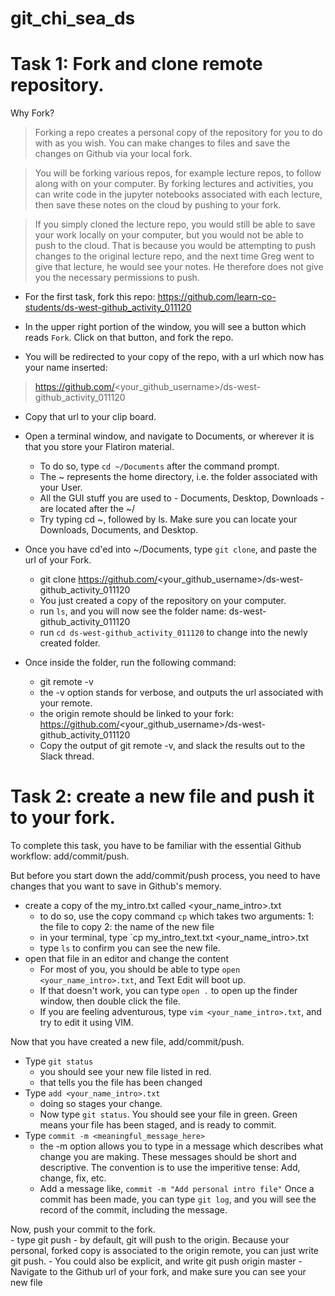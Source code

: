 # git_chi_sea_ds

# Task 1: Fork and clone remote repository.  

Why Fork?
> Forking a repo creates a personal copy of the repository for you to do with as you wish. 
You can make changes to files and save the changes on Github via your local fork.  

> You will be forking various repos, for example lecture repos, to follow along with on your computer. 
By forking lectures and activities, you can write code in the jupyter notebooks associated with each lecture, then save these notes on the cloud by pushing to your fork.

> If you simply cloned the lecture repo, you would still be able to save your work locally on your computer, but you would not be able to push to the cloud.
That is because you would be attempting to push changes to the original lecture repo, and the next time Greg went to give that lecture, he would see your notes. He therefore does not give you the necessary permissions to push.

- For the first task, fork this repo: https://github.com/learn-co-students/ds-west-github_activity_011120

- In the upper right portion of the window, you will see a button which reads `Fork`. 
Click on that button, and fork the repo. 
 
- You will be redirected to your copy of the repo, with a url which now has your name inserted:
> https://github.com/<your_github_username>/ds-west-github_activity_011120 

- Copy that url to your clip board.  
- Open a terminal window, and navigate to Documents, or wherever it is that you store your Flatiron material.
    - To do so, type `cd ~/Documents` after the command prompt.
    - The ~ represents the home directory, i.e. the folder associated with your User.
    - All the GUI stuff you are used to - Documents, Desktop, Downloads - are located after the ~/
    - Try typing cd ~, followed by ls.  Make sure you can locate your Downloads, Documents, and Desktop.
    
- Once you have cd'ed into ~/Documents, type `git clone`, and paste the url of your Fork.
    - git clone  https://github.com/<your_github_username>/ds-west-github_activity_011120  
    - You just created a copy of the repository on your computer.
    - run `ls`, and you will now see the folder name: ds-west-github_activity_011120
    - run `cd ds-west-github_activity_011120` to change into the newly created folder.

- Once inside the folder, run the following command: 
    - git remote -v
    - the -v option stands for verbose, and outputs the url associated with your remote.
    - the origin remote should be linked to your fork: https://github.com/<your_github_username>/ds-west-github_activity_011120 
    - Copy the output of git remote -v, and slack the results out to the Slack thread.
   
# Task 2: create a new file and push it to your fork.

To complete this task, you have to be familiar with the essential Github workflow: add/commit/push.

But before you start down the add/commit/push process, you need to have changes that you want to save in Github's memory.

  - create a copy of the my_intro.txt called <your_name_intro>.txt
    - to do so, use the copy command `cp` which takes two arguments: 1: the file to copy 2: the name of the new file
    - in your terminal, type `cp my_intro_text.txt <your_name_intro>.txt
    - type `ls` to confirm you can see the new file. 
  - open that file in an editor and change the content
    - For most of you, you should be able to type `open <your_name_intro>.txt`, and Text Edit will boot up.
    - If that doesn't work, you can type `open .` to open up the finder window, then double click the file.
    - If you are feeling adventurous, type `vim <your_name_intro>.txt`, and try to edit it using VIM.  

Now that you have created a new file, add/commit/push.
  - Type `git status`
    - you should see your new file listed in red.
    - that tells you the file has been changed
  - Type `add <your_name_intro>.txt`
    - doing so stages your change.  
    - Now type `git status`.  You should see your file in green.  Green means your file has been staged, and is ready to commit.
  - Type `commit -m <meaningful_message_here>`
    - the -m option allows you to type in a message which describes what change you are making. These messages should be short and descriptive.  The convention is to use the imperitive tense: Add, change, fix, etc.
    - Add a message like, `commit -m "Add personal intro file"`
Once a commit has been made, you can type `git log`, and you will see the record of the commit, including the message.

Now, push your commit to the fork.  
    - type git push
      - by default, git will push to the origin.  Because your personal, forked copy is associated to the origin remote, you can just write git push.
      - You could also be explicit, and write git push origin master
      - Navigate to the Github url of your fork, and make sure you can see your new file
    
